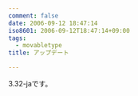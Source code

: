 ```yaml
---
comment: false
date: 2006-09-12 18:47:14
iso8601: 2006-09-12T18:47:14+09:00
tags:
  - movabletype
title: アップデート

---
```


<div class="entry-body">
  <p>3.32-jaです。</p>
</div>
